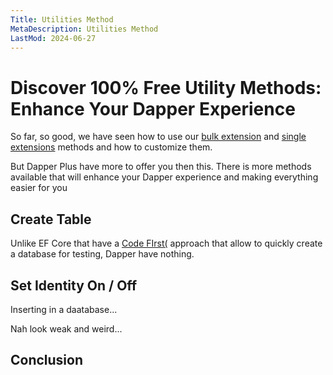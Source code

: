 ```yaml
---
Title: Utilities Method
MetaDescription: Utilities Method
LastMod: 2024-06-27
---
```


# Discover 100% Free Utility Methods: Enhance Your Dapper Experience

So far, so good, we have seen how to use our [bulk extension](#) and [single extensions](#) methods and how to customize them.

But Dapper Plus have more to offer you then this. There is more methods available that will enhance your Dapper experience and making everything easier for you


## Create Table

Unlike EF Core that have a [Code FIrst(](#) approach that allow to quickly create a database for testing, Dapper have nothing.



## Set Identity On / Off 

Inserting in a daatabase...

Nah look weak and weird...

## Conclusion 
